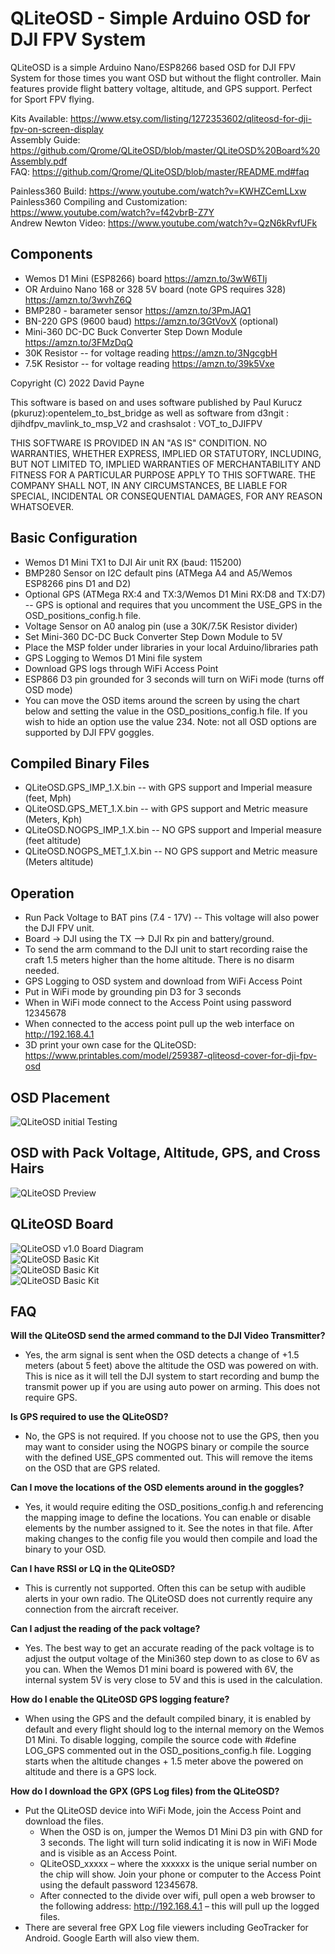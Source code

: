 # QLiteOSD - Simple Arduino OSD for DJI FPV System

QLiteOSD is a simple Arduino Nano/ESP8266 based OSD for DJI FPV System for those times you want OSD but without the flight controller.  Main features provide flight battery voltage, altitude, and GPS support.  Perfect for Sport FPV flying.

Kits Available:  https://www.etsy.com/listing/1272353602/qliteosd-for-dji-fpv-on-screen-display  
Assembly Guide:  https://github.com/Qrome/QLiteOSD/blob/master/QLiteOSD%20Board%20Assembly.pdf  
FAQ:  https://github.com/Qrome/QLiteOSD/blob/master/README.md#faq

Painless360 Build: https://www.youtube.com/watch?v=KWHZCemLLxw  
Painless360 Compiling and Customization: https://www.youtube.com/watch?v=f42vbrB-Z7Y  
Andrew Newton Video: https://www.youtube.com/watch?v=QzN6kRvfUFk  

## Components
* Wemos D1 Mini (ESP8266) board https://amzn.to/3wW6TIj
* OR Arduino Nano 168 or 328 5V board (note GPS requires 328) https://amzn.to/3wvhZ6Q
* BMP280 - barameter sensor https://amzn.to/3PmJAQ1
* BN-220 GPS (9600 baud) https://amzn.to/3GtVovX (optional)
* Mini-360 DC-DC Buck Converter Step Down Module https://amzn.to/3FMzDqQ
* 30K Resistor -- for voltage reading https://amzn.to/3NgcgbH
* 7.5K Resistor -- for voltage reading https://amzn.to/39k5Vxe

Copyright (C) 2022 David Payne  
 
This software is based on and uses software published by Paul Kurucz (pkuruz):opentelem_to_bst_bridge
as well as software from d3ngit : djihdfpv_mavlink_to_msp_V2
and crashsalot : VOT_to_DJIFPV
  
THIS SOFTWARE IS PROVIDED IN AN "AS IS" CONDITION. NO WARRANTIES,
WHETHER EXPRESS, IMPLIED OR STATUTORY, INCLUDING, BUT NOT LIMITED
TO, IMPLIED WARRANTIES OF MERCHANTABILITY AND FITNESS FOR A
PARTICULAR PURPOSE APPLY TO THIS SOFTWARE. THE COMPANY SHALL NOT,
IN ANY CIRCUMSTANCES, BE LIABLE FOR SPECIAL, INCIDENTAL OR
CONSEQUENTIAL DAMAGES, FOR ANY REASON WHATSOEVER.
 
## Basic Configuration
* Wemos D1 Mini TX1 to DJI Air unit RX (baud: 115200)
* BMP280 Sensor on I2C default pins (ATMega A4 and A5/Wemos ESP8266 pins D1 and D2)
* Optional GPS (ATMega RX:4 and TX:3/Wemos D1 Mini RX:D8 and TX:D7) -- GPS is optional and requires that you uncomment the USE_GPS in the OSD_positions_config.h file.
* Voltage Sensor on A0 analog pin (use a 30K/7.5K Resistor divider)
* Set Mini-360 DC-DC Buck Converter Step Down Module to 5V
* Place the MSP folder under libraries in your local Arduino/libraries path  
* GPS Logging to Wemos D1 Mini file system
* Download GPS logs through WiFi Access Point
* ESP866 D3 pin grounded for 3 seconds will turn on WiFi mode (turns off OSD mode)
* You can move the OSD items around the screen by using the chart below and setting the value in the OSD_positions_config.h file.  If you wish to hide an option use the value 234.  Note: not all OSD options are supported by DJI FPV goggles.

## Compiled Binary Files
* QLiteOSD.GPS_IMP_1.X.bin -- with GPS support and Imperial measure (feet, Mph)  
* QLiteOSD.GPS_MET_1.X.bin -- with GPS support and Metric measure (Meters, Kph)  
* QLiteOSD.NOGPS_IMP_1.X.bin -- NO GPS support and Imperial measure (feet altitude)  
* QLiteOSD.NOGPS_MET_1.X.bin -- NO GPS support and Metric measure (Meters altitude)  
 
## Operation
* Run Pack Voltage to BAT pins (7.4 - 17V) -- This voltage will also power the DJI FPV unit.
* Board -> DJI using the TX --> DJI Rx pin and battery/ground.
* To send the arm command to the DJI unit to start recording raise the craft 1.5 meters higher than the home altitude.  There is no disarm needed.
* GPS Logging to OSD system and download from WiFi Access Point
* Put in WiFi mode by grounding pin D3 for 3 seconds
* When in WiFi mode connect to the Access Point using password 12345678 
* When connected to the access point pull up the web interface on http://192.168.4.1
* 3D print your own case for the QLiteOSD:  https://www.printables.com/model/259387-qliteosd-cover-for-dji-fpv-osd
 
## OSD Placement
![QLiteOSD initial Testing](/images/OSD_positions.png)  

## OSD with Pack Voltage, Altitude, GPS, and Cross Hairs
![QLiteOSD Preview](/images/PXL_20220612_040647213.jpg)  

## QLiteOSD Board
![QLiteOSD v1.0 Board Diagram](/images/PXL_20220613_010941035.jpg)  
![QLiteOSD Basic Kit](/images/PXL_20220612_231228968.jpg)  
![QLiteOSD Basic Kit](/images/PXL_20220613_004957916.jpg)  
![QLiteOSD Basic Kit](/images/PXL_20220613_010424662.jpg)  

## FAQ
**Will the QLiteOSD send the armed command to the DJI Video Transmitter?**  
* Yes, the arm signal is sent when the OSD detects a change of +1.5 meters (about 5 feet) above the altitude the OSD was powered on with.  This is nice as it will tell the DJI system to start recording and bump the transmit power up if you are using auto power on arming.  This does not require GPS.  

**Is GPS required to use the QLiteOSD?**  
* No, the GPS is not required.  If you choose not to use the GPS, then you may want to consider using the NOGPS binary or compile the source with the defined USE_GPS commented out.   This will remove the items on the OSD that are GPS related.  

**Can I move the locations of the OSD elements around in the goggles?**  
* Yes, it would require editing the OSD_positions_config.h and referencing the mapping image to define the locations.  You can enable or disable elements by the number assigned to it.  See the notes in that file.  After making changes to the config file you would then compile and load the binary to your OSD.  

**Can I have RSSI or LQ in the QLiteOSD?**  
* This is currently not supported. Often this can be setup with audible alerts in your own radio.  The QLiteOSD does not currently require any connection from the aircraft receiver.  

**Can I adjust the reading of the pack voltage?**  
* Yes.  The best way to get an accurate reading of the pack voltage is to adjust the output voltage of the Mini360 step down to as close to 6V as you can.  When the Wemos D1 mini board is powered with 6V, the internal system 5V is very close to 5V and this is used in the calculation.  

**How do I enable the QLiteOSD GPS logging feature?**  
* When using the GPS and the default compiled binary, it is enabled by default and every flight should log to the internal memory on the Wemos D1 Mini.  To disable logging, compile the source code with #define LOG_GPS commented out in the OSD_positions_config.h file.  Logging starts when the altitude changes + 1.5 meter above the powered on altitude and there is a GPS lock.  

**How do I download the GPX (GPS Log files) from the QLiteOSD?**  
* Put the QLiteOSD device into WiFi Mode, join the Access Point and download the files.
    - When the OSD is on, jumper the Wemos D1 Mini D3 pin with GND for 3 seconds.  The light will turn solid indicating it is now in WiFi Mode and is visible as an Access Point.
    - QLiteOSD_xxxxx – where the xxxxxx is the unique serial number on the chip will show.  Join your phone or computer to the Access Point using the default password 12345678.
    - After connected to the divide over wifi, pull open a web browser to the following address:   http://192.168.4.1  – this will pull up the logged files.
* There are several free GPX Log file viewers including GeoTracker for Android.  Google Earth will also view them.  


